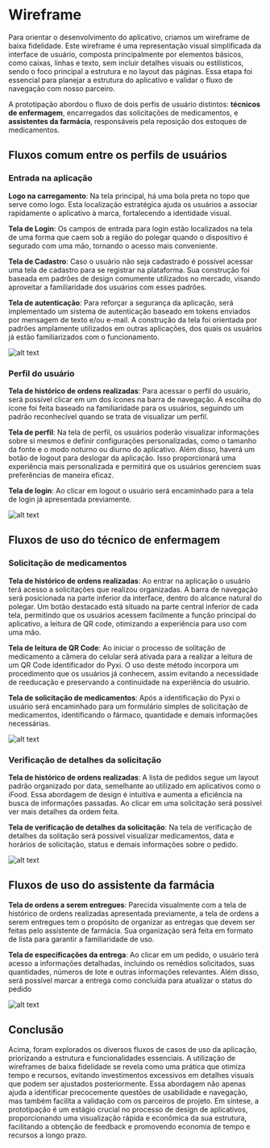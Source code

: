 # Wireframe

Para orientar o desenvolvimento do aplicativo, criamos um wireframe de baixa fidelidade. Este wireframe é uma representação visual simplificada da interface de usuário, composta principalmente por elementos básicos, como caixas, linhas e texto, sem incluir detalhes visuais ou estilísticos, sendo o foco principal a estrutura e no layout das páginas. Essa etapa foi essencial para planejar a estrutura do aplicativo e validar o fluxo de navegação com nosso parceiro.


A prototipação abordou o fluxo de dois perfis de usuário distintos: **técnicos de enfermagem**, encarregados das solicitações de medicamentos, e **assistentes da farmácia**, responsáveis pela reposição dos estoques de medicamentos.

## Fluxos comum entre os perfils de usuários

### Entrada na aplicação

**Logo na carregamento**: Na tela principal, há uma bola preta no topo que serve como logo. Esta localização estratégica ajuda os usuários a associar rapidamente o aplicativo à marca, fortalecendo a identidade visual.

**Tela de Login**: Os campos de entrada para login estão localizados na tela de uma forma que caem sob a região do polegar quando o dispositivo é segurado com uma mão, tornando o acesso mais conveniente.

**Tela de Cadastro**: Caso o usuário não seja cadastrado é possível acessar uma tela de cadastro para se registrar na plataforma. Sua construção foi baseada em padrões de design comumente utilizados no mercado, visando aproveitar a familiaridade dos usuários com esses padrões. 

**Tela de autenticação**: Para reforçar a segurança da aplicação, será implementado um sistema de autenticação baseado em tokens enviados por mensagem de texto e/ou e-mail. A construção da tela foi orientada por padrões amplamente utilizados em outras aplicações, dos quais os usuários já estão familiarizados com o funcionamento. 

![alt text](../../../static/img/fluxo-entrada.png)

### Perfil do usuário

**Tela de histórico de ordens realizadas**: Para acessar o perfil do usuário, será possível clicar em um dos ícones na barra de navegação. A escolha do ícone foi feita baseado na familiaridade para os usuários, seguindo um padrão reconhecível quando se trata de visualizar um perfil.

**Tela de perfil**: Na tela de perfil, os usuários poderão visualizar informações sobre si mesmos e definir configurações personalizadas, como o tamanho da fonte e o modo noturno ou diurno do aplicativo. Além disso, haverá um botão de logout para deslogar da aplicação. Isso proporcionará uma experiência mais personalizada e permitirá que os usuários gerenciem suas preferências de maneira eficaz.

**Tela de login**: Ao clicar em logout o usuário será encaminhado para a tela de login já apresentada previamente.

![alt text](../../../static/img/fluxo-perfil.png)

## Fluxos de uso do técnico de enfermagem

### Solicitação de medicamentos

**Tela de histórico de ordens realizadas**: Ao entrar na aplicação o usuário terá acesso a solicitações que realizou organizadas. A barra de navegação será posicionada na parte inferior da interface, dentro do alcance natural do polegar. Um botão destacado está situado na parte central inferior de cada tela, permitindo que os usuários acessem facilmente a função principal do aplicativo, a leitura de QR code, otimizando a experiência para uso com uma mão.

**Tela de leitura de QR Code**: Ao iniciar o processo de solitação de medicamento a câmera do celular será ativada para a realizar a leitura de um QR Code identificador do Pyxi. O uso deste método incorpora um procedimento que os usuários já conhecem, assim evitando a necessidade de reeducação e preservando a continuidade na experiência do usuário.

**Tela de solicitação de medicamentos**: Após a identificação do Pyxi o usuário será encaminhado para um formulário simples de solicitação de medicamentos, identificando o fármaco, quantidade e demais informações necessárias.

![alt text](../../../static/img/fluxo-solicitacao.png)

### Verificação de detalhes da solicitação

**Tela de histórico de ordens realizadas**: A lista de pedidos segue um layout padrão organizado por data, semelhante ao utilizado em aplicativos como o iFood. Essa abordagem de design é intuitiva e aumenta a eficiência na busca de informações passadas. Ao clicar em uma solicitação será possível ver mais detalhes da ordem feita.

**Tela de verificação de detalhes da solicitação**: Na tela de verificação de detalhes da solitação será possível visualizar medicamentos, data e horários de solicitação, status e demais informações sobre o pedido.

![alt text](../../../static/img/fluxo-detalhe-ordem.png)


## Fluxos de uso do assistente da farmácia

**Tela de ordens a serem entregues**: Parecida visualmente com a tela de histórico de ordens realizadas apresentada previamente, a tela de ordens a serem entregues tem o propósito de organizar as entregas que devem ser feitas pelo assistente de farmácia. Sua organização será feita em formato de lista para garantir a familiaridade de uso.

**Tela de especificações da entrega**: Ao clicar em um pedido, o usuário terá acesso a informações detalhadas, incluindo os remédios solicitados, suas quantidades, números de lote e outras informações relevantes. Além disso, será possível marcar a entrega como concluída para atualizar o status do pedido

![alt text](../../../static/img/fluxo-entrega.png)

## Conclusão

Acima, foram explorados os diversos fluxos de casos de uso da aplicação, priorizando a estrutura e funcionalidades essenciais. A utilização de wireframes de baixa fidelidade se revela como uma prática que otimiza tempo e recursos, evitando investimentos excessivos em detalhes visuais que podem ser ajustados posteriormente. Essa abordagem não apenas ajuda a identificar precocemente questões de usabilidade e navegação, mas também facilita a validação com os parceiros de projeto. Em síntese, a prototipação é um estágio crucial no processo de design de aplicativos, proporcionando uma visualização rápida e econômica da sua estrutura, facilitando a obtenção de feedback e promovendo economia de tempo e recursos a longo prazo.
